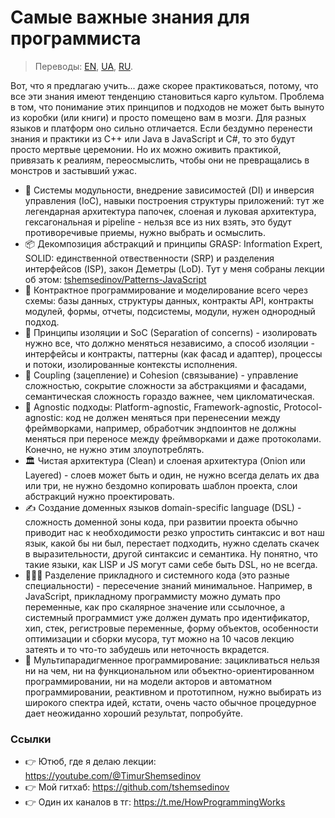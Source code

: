 # Самые важные знания для программиста

> Переводы:
[EN](https://github.com/tshemsedinov/Programming-Knowledge/tree/en),
[UA](https://github.com/tshemsedinov/Programming-Knowledge/tree/ua),
[RU](https://github.com/tshemsedinov/Programming-Knowledge/tree/ru).

Вот, что я предлагаю учить... даже скорее практиковаться, потому, что все эти знания имеют тенденцию становиться карго культом. Проблема в том, что понимание этих принципов и подходов не может быть вынуто из коробки (или книги) и просто помещено вам в мозги. Для разных языков и платформ оно сильно отличается. Если бездумно перенести знания и практики из C++ или Java в JavaScript и C#, то это будут просто мертвые церемонии. Но их можно оживить практикой, привязать к реалиям, переосмыслить, чтобы они не превращались в монстров и застывший ужас.

- 📂 Системы модульности, внедрение зависимостей (DI) и инверсия управления (IoC), навыки построения структуры приложений: тут же легендарная архитектура папочек, слоеная и луковая архитектура, гексагональная и pipeline - нельзя все из них взять, это будут противоречивые приемы, нужно выбрать и осмыслить.
- 📦 Декомпозиция абстракций и принципы GRASP: Information Expert, SOLID: единственной отвественности (SRP) и разделения интерфейсов (ISP), закон Деметры (LoD). Тут у меня собраны лекции об этом: [tshemsedinov/Patterns-JavaScript](https://github.com/tshemsedinov/Patterns-JavaScript/tree/en)
- 🧩 Контрактное программирование и моделирование всего через схемы: базы данных, структуры данных, контракты API, контракты модулей, формы, отчеты, подсистемы, модули, нужен однородный подход.
- 🔮 Принципы изоляции и SoC (Separation of concerns) - изолировать нужно все, что должно меняться независимо, а способ изоляции - интерфейсы и контракты, паттерны (как фасад и адаптер), процессы и потоки, изолированные контексты исполнения.
- 🔗 Coupling (зацепление) и Cohesion (связывание) - управление сложностью, сокрытие сложности за абстракциями и фасадами, семантическая сложность гораздо важнее, чем цикломатическая.
- 🙈 Agnostic подходы: Platform-agnostic, Framework-agnostic, Protocol-agnostic: код не должен меняться при перенесении между фреймворками, например, обработчик эндпоинтов не должны меняться при переносе между фреймворками и даже протоколами. Конечно, не нужно этим злоупотреблять.
- 🏛️ Чистая архитектура (Clean) и слоеная архитектура (Onion или Layered) - слоев может быть и один, не нужно всегда делать их два или три, не нужно бездомно копировать шаблон проекта, слои абстракций нужно проектировать.
- ✍ Создание доменных языков domain-specific language (DSL) - сложность доменной зоны кода, при развитии проекта обычно приводит нас к необходимости резко упростить синтаксис и вот наш язык, какой бы ни был, перестает подходить, нужно сделать скачек в выразительности, другой синтаксис и семантика. Ну понятно, что такие языки, как LISP и JS могут сами себе быть DSL, но не всегда.
- 👷🏻‍♂️ Разделение прикладного и системного кода (это разные специальности) - пересечение знаний минимальное. Например, в JavaScript, прикладному программисту можно думать про переменные, как про скалярное значение или ссылочное, а системный программист уже должен думать про идентификатор, хип, стек, регистровые переменные, форму объектов, особенности оптимизации и сборки мусора, тут можно на 10 часов лекцию затеять и то что-то забудешь или неточность вкрадется.
- 🌟 Мультипарадигменное программирование: зацикливаться нельзя ни на чем, ни на функциональном или объектно-ориентированном программировании, ни на модели акторов и автоматном программировании, реактивном и прототипном, нужно выбирать из широкого спектра идей, кстати, очень часто обычное процедурное дает неожиданно хороший результат, попробуйте.

### Ссылки

- 👉 Ютюб, где я делаю лекции: https://youtube.com/@TimurShemsedinov
- 👉 Мой гитхаб: https://github.com/tshemsedinov
- 👉 Один их каналов в тг: https://t.me/HowProgrammingWorks
